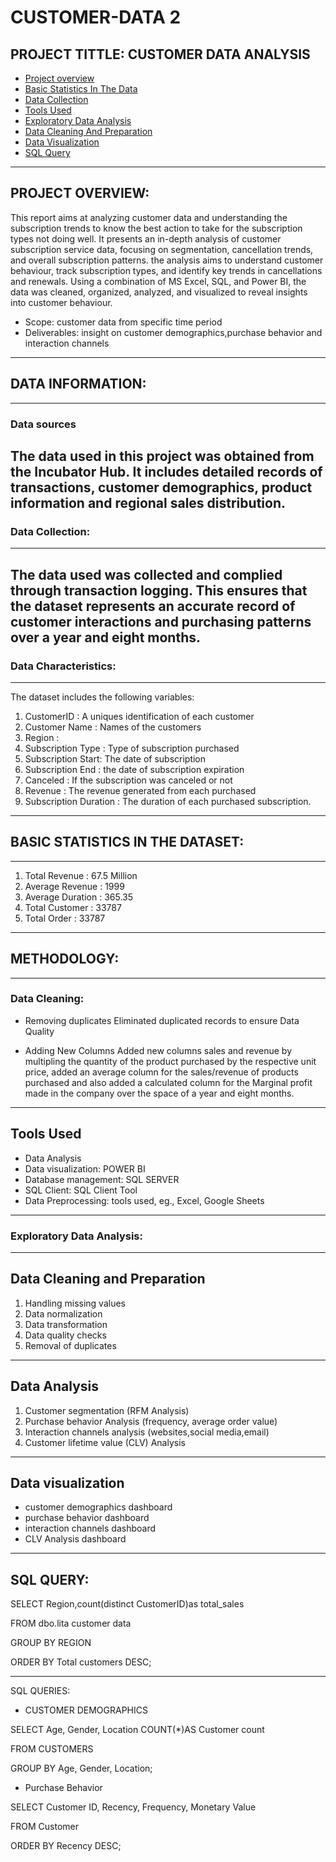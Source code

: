 # CUSTOMER-DATA 2
PROJECT TITTLE: CUSTOMER DATA ANALYSIS
---
- [Project overview](#project-overview)
- [Basic Statistics In The Data](#basic-statistics-in-the-data)
- [Data Collection](#data-collection)
- [Tools Used](#tools-used)
- [Exploratory Data Analysis](#exploratory-data-analysis)
- [Data Cleaning And Preparation](#data-cleaning-and-preparation)
- [Data Visualization](#data-visualization)
- [SQL Query](#sql-query)
  
  
---
PROJECT OVERVIEW:
---
 This report aims at analyzing customer data and understanding the subscription trends to know the best action to take for the subscription types not doing well. It presents an in-depth analysis of customer subscription service data, focusing on segmentation, cancellation trends, and overall subscription patterns. the analysis aims to understand customer behaviour, track subscription types, and identify key trends in cancellations and renewals. Using a combination of MS Excel, SQL, and Power BI, the data was cleaned, organized, analyzed, and visualized to reveal insights into customer behaviour. 
- Scope: customer data from specific time period 
- Deliverables: insight on customer demographics,purchase behavior and interaction channels
---
## DATA INFORMATION:
---
### Data sources
The data used in this project was obtained from the Incubator Hub. It includes detailed records of transactions, customer demographics, product information and regional sales distribution.
---
### Data Collection:
---
The data used was collected and complied through transaction logging. This ensures that the dataset represents an accurate record of customer interactions and purchasing patterns over a year and eight months.
---
### Data Characteristics:
---
The dataset includes the following variables:
1. CustomerID : A uniques identification of each customer
2. Customer Name : Names of the customers
3. Region : 
4. Subscription Type : Type of subscription purchased
5. Subscription Start: The date of subscription
6. Subscription End : the date of subscription expiration
7. Canceled : If the subscription was canceled or not
8. Revenue : The revenue generated from each purchased
9. Subscription Duration : The duration of each purchased subscription.
---
## BASIC STATISTICS IN THE DATASET:
---
1. Total Revenue : 67.5 Million
2. Average Revenue : 1999
3. Average Duration : 365.35
4. Total Customer : 33787
5. Total Order : 33787
---
## METHODOLOGY:
---
### Data Cleaning:
* Removing duplicates
Eliminated duplicated records to ensure Data Quality

* Adding New Columns
Added new columns sales and revenue by multipling the quantity of the product purchased by the respective unit price, added an average column for the sales/revenue of products purchased and also added a calculated column for the Marginal profit made in the company over the space of a year and eight months.

---
Tools Used
---
- Data Analysis 
- Data visualization: POWER BI 
- Database management: SQL SERVER 
- SQL Client: SQL Client Tool
- Data Preprocessing: tools used, eg.,
Excel, Google Sheets 

---
### Exploratory Data Analysis:
 

---
Data Cleaning and Preparation 
---
1. Handling missing values
2. Data normalization 
3. Data transformation 
4. Data quality checks
5. Removal of duplicates

---
Data Analysis 
---
1. Customer segmentation (RFM Analysis)
2. Purchase behavior Analysis (frequency, average order value)
3. Interaction channels analysis (websites,social media,email)
4. Customer lifetime value (CLV) Analysis 

---
Data visualization 
---
- customer demographics dashboard 
- purchase behavior dashboard 
- interaction channels dashboard 
- CLV Analysis dashboard 

---
SQL QUERY:
---

SELECT
     Region,count(distinct CustomerID)as total_sales

FROM 
    dbo.lita customer data

GROUP BY 
       REGION

ORDER BY
       Total customers DESC;


---
SQL QUERIES:
- CUSTOMER DEMOGRAPHICS 

SELECT
     Age,
     Gender,
     Location 
     COUNT(*)AS Customer count

FROM
   CUSTOMERS

GROUP BY
       Age,
       Gender,
       Location;
 
- Purchase Behavior 

SELECT 
     Customer ID,
     Recency,
     Frequency,
     Monetary Value 

FROM
    Customer 

ORDER BY
       Recency DESC;






       
   

